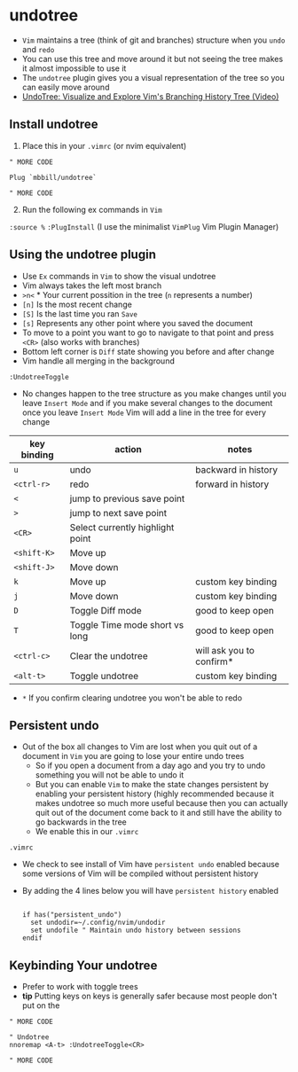 # undotree
* `Vim` maintains a tree (think of git and branches) structure when you `undo` and `redo`
* You can use this tree and move around it but not seeing the tree makes it almost impossible to use it
* The `undotree` plugin gives you a visual representation of the tree so you can easily move around
* <a href="https://www.youtube.com/watch?v=9msMqGdtVAE" target="_blank">UndoTree: Visualize and Explore Vim's Branching History Tree (Video)</a>

## Install undotree
1. Place this in your `.vimrc` (or nvim equivalent)

```
" MORE CODE

Plug `mbbill/undotree`

" MORE CODE
```

2. Run the following ex commands in `Vim`

`:source %`
`:PlugInstall` (I use the minimalist `VimPlug` Vim Plugin Manager)

## Using the undotree plugin
* Use `Ex` commands in `Vim` to show the visual undotree
* Vim always takes the left most branch
* `>n<` * Your current possition in the tree (`n` represents a number)
* `[n]` Is the most recent change
* `[S]` Is the last time you ran `Save`
* `[s]` Represents any other point where you saved the document
* To move to a point you want to go to navigate to that point and press `<CR>` (also works with branches)
* Bottom left corner is `Diff` state showing you before and after change
* Vim handle all merging in the background

`:UndotreeToggle`

* No changes happen to the tree structure as you make changes until you leave `Insert Mode` and if you make several changes to the document once you leave `Insert Mode` Vim will add a line in the tree for every change

| key binding | action                           | notes                    |
|-------------|----------------------------------|--------------------------|
| `u`         | undo                             | backward in history      |
| `<ctrl-r>`  | redo                             | forward in history       |
| `<`         | jump to previous save point      |                          |
| `>`         | jump to next save point          |                          |
| `<CR>`      | Select currently highlight point |                          |
| `<shift-K>` | Move up                          |                          |
| `<shift-J>` | Move down                        |                          |
| `k`         | Move up                          | custom key binding       |
| `j`         | Move down                        | custom key binding       |
| `D`         | Toggle Diff mode                 | good to keep open        |
| `T`         | Toggle Time mode short vs long   | good to keep open        |
| `<ctrl-c>`  | Clear the undotree               | will ask you to confirm* |
| `<alt-t>`   | Toggle undotree                  | custom key binding       |

* `*` If you confirm clearing undotree you won't be able to redo

## Persistent undo
* Out of the box all changes to Vim are lost when you quit out of a document in `Vim` you are going to lose your entire undo trees
  - So if you open a document from a day ago and you try to undo something you will not be able to undo it
  - But you can enable `Vim` to make the state changes persistent by enabling your persistent history (highly recommended because it makes undotree so much more useful because then you can actually quit out of the document come back to it and still have the ability to go backwards in the tree
  - We enable this in our `.vimrc`

`.vimrc`

* We check to see install of Vim have `persistent undo` enabled because some versions of Vim will be compiled without persistent history
* By adding the 4 lines below you will have `persistent history` enabled

  ```
  
  if has("persistent_undo")
    set undodir=~/.config/nvim/undodir
    set undofile " Maintain undo history between sessions
  endif
  ```
  
## Keybinding Your undotree
* Prefer to work with toggle trees
* **tip** Putting keys on <alt> keys is generally safer because most people don't put on the <alt>

```
" MORE CODE

" Undotree
nnoremap <A-t> :UndotreeToggle<CR>

" MORE CODE
```
